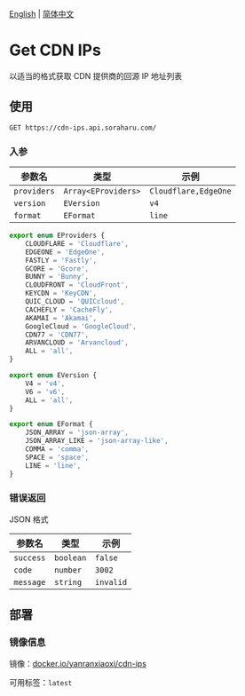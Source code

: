 [English](./README.md) | [简体中文](#)

# Get CDN IPs

以适当的格式获取 CDN 提供商的回源 IP 地址列表

## 使用

```
GET https://cdn-ips.api.soraharu.com/
```

### 入参

| 参数名      | 类型                | 示例                 |
| ----------- | ------------------- | -------------------- |
| `providers` | `Array<EProviders>` | `Cloudflare,EdgeOne` |
| `version`   | `EVersion`          | `v4`                 |
| `format`    | `EFormat`           | `line`               |

```typescript
export enum EProviders {
	CLOUDFLARE = 'Cloudflare',
	EDGEONE = 'EdgeOne',
	FASTLY = 'Fastly',
	GCORE = 'Gcore',
	BUNNY = 'Bunny',
	CLOUDFRONT = 'CloudFront',
	KEYCDN = 'KeyCDN',
	QUIC_CLOUD = 'QUICcloud',
	CACHEFLY = 'CacheFly',
	AKAMAI = 'Akamai',
	GoogleCloud = 'GoogleCloud',
	CDN77 = 'CDN77',
	ARVANCLOUD = 'Arvancloud',
	ALL = 'all',
}

export enum EVersion {
	V4 = 'v4',
	V6 = 'v6',
	ALL = 'all',
}

export enum EFormat {
	JSON_ARRAY = 'json-array',
	JSON_ARRAY_LIKE = 'json-array-like',
	COMMA = 'comma',
	SPACE = 'space',
	LINE = 'line',
}
```

### 错误返回

JSON 格式

| 参数名    | 类型      | 示例      |
| --------- | --------- | --------- |
| `success` | `boolean` | `false`   |
| `code`    | `number`  | `3002`    |
| `message` | `string`  | `invalid` |

## 部署

### 镜像信息

镜像：[docker.io/yanranxiaoxi/cdn-ips](https://hub.docker.com/r/yanranxiaoxi/cdn-ips)

可用标签：`latest`
